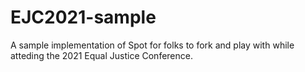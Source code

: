 # EJC2021-sample
A sample implementation of Spot for folks to fork and play with while atteding the 2021 Equal Justice Conference.
